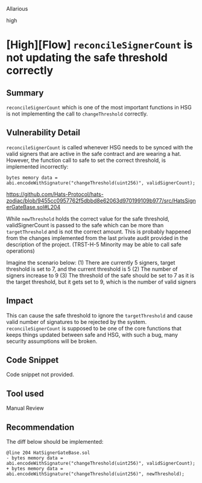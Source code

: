 Allarious

high

# [High][Flow] `reconcileSignerCount` is not updating the safe threshold correctly

## Summary
`reconcileSignerCount` which is one of the most important functions in HSG is not implementing the call to `changeThreshold` correctly.

## Vulnerability Detail
`reconcileSignerCount` is called whenever HSG needs to be synced with the valid signers that are active in the safe contract and are wearing a hat. However, the function call to safe to set the correct threshold, is implemented incorrectly:
```solidity
bytes memory data = abi.encodeWithSignature("changeThreshold(uint256)", validSignerCount);
```
https://github.com/Hats-Protocol/hats-zodiac/blob/9455cc0957762f5dbbd8e62063d970199109b977/src/HatsSignerGateBase.sol#L204

While `newThreshold` holds the correct value for the safe threshold, validSignerCount is passed to the safe which can be more than `targetThreshold` and is not the correct amount. This is probably happened from the changes implemented from the last private audit provided in the description of the project. (TRST-H-5 Minority may be able to call safe operations)

Imagine the scenario below:
(1) There are currently 5 signers, target threshold is set to 7, and the current threshold is 5
(2) The number of signers increase to 9
(3) The threshold of the safe should be set to 7 as it is the target threshold, but it gets set to 9, which is the number of valid signers

## Impact
This can cause the safe threshold to ignore the `targetThreshold` and cause valid number of signatures to be rejected by the system. `reconcileSignerCount` is supposed to be one of the core functions that keeps things updated between safe and HSG, with such a bug, many security assumptions will be broken.

## Code Snippet
Code snippet not provided.

## Tool used

Manual Review

## Recommendation
The diff below should be implemented:
```solidity
@line 204 HatSignerGateBase.sol
- bytes memory data = abi.encodeWithSignature("changeThreshold(uint256)", validSignerCount);
+ bytes memory data = abi.encodeWithSignature("changeThreshold(uint256)", newThreshold);
```